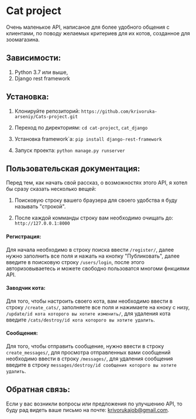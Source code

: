 # Cat project
Очень маленькое API, написаное для более удобного общения с клиентами, по поводу желаемых критериев для их котов, созданное для зоомагазина.

##  Зависимости:
1. Python 3.7 или выше,
2. Django rest framework

## Установка:
1. Клонируйте репозиторий: ```https://github.com/krivoruka-arseniy/Cats-project.git```

2. Переход по директориям:
```cd cat-project```,
```cat_django```

3. Установка framework`a:
```pip install django-rest-framework```

4. Запуск проекта: 
```python manage.py runserver```

## Пользовательская документация:

Перед тем, как начать свой рассказ, о возможностях этого API, я хотел бы сразу сказать несколько вещей:
1.  Поисковую строку вашего браузера для своего удобства я буду называть "строкой".

2. После каждой комманды строку вам необходимо очищать до: ```http://127.0.0.1:8000```


#### Регистрация:

Для начала необходимо в строку поиска ввести ```/register/```, далее нужно заполнить все поля и нажать на кнопку "Публиковать", далее введите в поисковую строку ```/users/login```, после этого авторизовываетесь и можете свободно пользоватся многоми фнкциями API.

#### Заводчик кота:

Для того, чтобы настроить своего кота, вам необходимо ввести в строку ```/create_cats/```, заполняете все поля и нажимаете на кноку с низу,
```/update/id кота которого вы хотите изменить/```, для удаления кота введите ```/cats/destroy/id кота которого вы хотите удалить```.

#### Сообщения:

Для того, чтобы отправить сообщение, нужно ввести в строку ```create_messages/```, для просмотра отправленных вами сообщений необходимо ввести в строку ```/messages/```, для удаления сообщения введите в строку ```messages/destroy/id сообщения которого вы хотите удалить```.

## Обратная связь:
Если у вас возникли вопросы или предложения по улучшению API, то буду рад видеть ваше письмо на почте: krivorukajob@gmail.com.